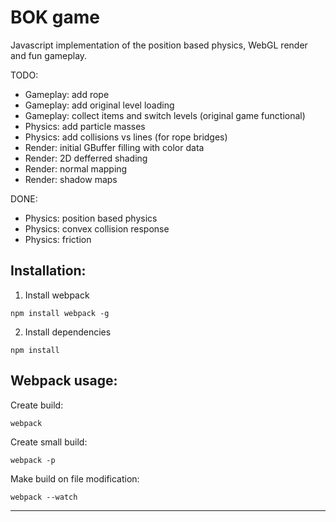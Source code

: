 # BOK game

Javascript implementation of the position based physics, WebGL render and fun gameplay.

TODO:
* Gameplay: add rope
* Gameplay: add original level loading
* Gameplay: collect items and switch levels (original game functional)
* Physics: add particle masses
* Physics: add collisions vs lines (for rope bridges)
* Render: initial GBuffer filling with color data
* Render: 2D defferred shading
* Render: normal mapping
* Render: shadow maps

DONE:
* Physics: position based physics
* Physics: convex collision response
* Physics: friction


Installation:
-----------------------------------------------------------------------

1. Install webpack

```
npm install webpack -g
```

2. Install dependencies

````
npm install
````

Webpack usage:
-----------------------------------------------------------------------

Create build:

````
webpack
````

Create small build:

````
webpack -p
````

Make build on file modification:

````
webpack --watch
````
-----------------------------------------------------------------------
